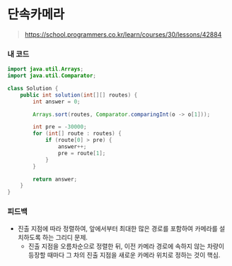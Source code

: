 # 단속카메라

> https://school.programmers.co.kr/learn/courses/30/lessons/42884

### 내 코드

```java
import java.util.Arrays;
import java.util.Comparator;

class Solution {
    public int solution(int[][] routes) {
        int answer = 0;

        Arrays.sort(routes, Comparator.comparingInt(o -> o[1]));

        int pre = -30000;
        for (int[] route : routes) {
            if (route[0] > pre) {
                answer++;
                pre = route[1];
            }
        }

        return answer;
    }
}
```

### 피드백

- 진출 지점에 따라 정렬하여, 앞에서부터 최대한 많은 경로를 포함하여 카메라를 설치하도록 하는 그리디 문제.
    - 진출 지점을 오름차순으로 정렬한 뒤, 이전 카메라 경로에 속하지 않는 차량이 등장할 때마다 그 차의 진출 지점을 새로운 카메라 위치로 정하는 것이 핵심.